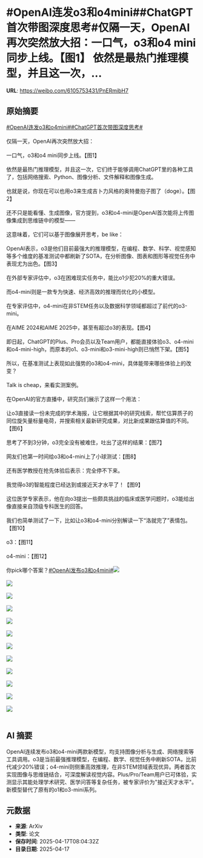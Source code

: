 # #OpenAI连发o3和o4mini##ChatGPT首次带图深度思考#仅隔一天，OpenAI再次突然放大招：一口气，o3和o4 mini同步上线。【图1】 依然是最热门推理模型，并且这一次，...

**URL**: https://weibo.com/6105753431/PnERmibH7

## 原始摘要

<a href="https://m.weibo.cn/search?containerid=231522type%3D1%26t%3D10%26q%3D%23OpenAI%E8%BF%9E%E5%8F%91o3%E5%92%8Co4mini%23&amp;extparam=%23OpenAI%E8%BF%9E%E5%8F%91o3%E5%92%8Co4mini%23" data-hide=""><span class="surl-text">#OpenAI连发o3和o4mini#</span></a><a href="https://m.weibo.cn/search?containerid=231522type%3D1%26t%3D10%26q%3D%23ChatGPT%E9%A6%96%E6%AC%A1%E5%B8%A6%E5%9B%BE%E6%B7%B1%E5%BA%A6%E6%80%9D%E8%80%83%23&amp;extparam=%23ChatGPT%E9%A6%96%E6%AC%A1%E5%B8%A6%E5%9B%BE%E6%B7%B1%E5%BA%A6%E6%80%9D%E8%80%83%23" data-hide=""><span class="surl-text">#ChatGPT首次带图深度思考#</span></a><br><br>仅隔一天，OpenAI再次突然放大招：<br><br>一口气，o3和o4 mini同步上线。【图1】  <br><br>依然是最热门推理模型，并且这一次，它们终于能够调用ChatGPT里的各种工具了，包括网络搜索、Python、图像分析、文件解释和图像生成。<br><br>也就是说，你现在可以也用o3来生成吉卜力风格的奥特曼抱子图了（doge）。【图2】<br><br>还不只是能看懂、生成图像，官方提到，o3和o4-mini是OpenAI首次能将上传图像集成到思维链中的模型——  <br><br>这意味着，它们可以基于图像展开思考，be like：<br><br>OpenAI表示，o3是他们目前最强大的推理模型，在编程、数学、科学、视觉感知等多个维度的基准测试中都刷新了SOTA，在分析图像、图表和图形等视觉任务中表现尤为出色。【图3】<br><br>在外部专家评估中，o3在困难现实任务中，能比o1少犯20%的重大错误。<br><br>而o4-mini则是一款专为快速、经济高效的推理而优化的小模型。<br><br>在专家评估中，o4-mini在非STEM任务以及数据科学领域都超过了前代的o3-mini。<br><br>在AIME 2024和AIME 2025中，甚至有超过o3的表现。【图4】<br><br>即日起，ChatGPT的Plus、Pro会员以及Team用户，都能直接体验o3、o4-mini和o4-mini-high，而原本的o1、o3-mini和o3-mini-high则已悄然下架。【图5】<br><br>所以，在基准测试上表现如此强势的o3和o4-mini，具体能带来哪些体验上的改变？<br><br>Talk is cheap，来看实测案例。<br><br>在OpenAI的官方直播中，研究员们展示了这样一个用法：  <br><br>让o3直接读一份未完成的学术海报，让它根据其中的研究线索，帮忙估算质子的同位旋矢量标量电荷，并搜索相关最新研究成果，对比新成果跟估算值的不同。【图6】<br><br>思考了不到3分钟，o3完全没有被难住，吐出了这样的结果：【图7】<br><br>网友们也第一时间给o3和o4-mini上了小球测试：【图8】  <br><br>还有医学教授在抢先体验后表示：完全停不下来。<br><br>我觉得o3的智能程度已经达到或接近天才水平了！【图9】<br><br>这位医学专家表示，他在向o3提出一些颇具挑战的临床或医学问题时，o3能给出像直接来自顶级专科医生的回答。<br><br>我们也简单测试了一下，比如让o3和o4-mini分别解读一下“洛就完了”表情包。【图10】<br><br>o3：【图11】<br><br>o4-mini：【图12】<br><br>你pick哪个答案？<a href="https://m.weibo.cn/search?containerid=231522type%3D1%26t%3D10%26q%3D%23OpenAI%E5%8F%91%E5%B8%83o3%E5%92%8Co4mini%23&amp;extparam=%23OpenAI%E5%8F%91%E5%B8%83o3%E5%92%8Co4mini%23" data-hide=""><span class="surl-text">#OpenAI发布o3和o4mini#</span></a><img style="" src="https://tvax1.sinaimg.cn/large/006Fd7o3gy1i0jnsnpckej30tl0k0n5l.jpg" referrerpolicy="no-referrer"><br><br><img style="" src="https://tvax1.sinaimg.cn/large/006Fd7o3gy1i0jnsnyh3jj30w90k049m.jpg" referrerpolicy="no-referrer"><br><br><img style="" src="https://tvax3.sinaimg.cn/large/006Fd7o3gy1i0jnsnjo82j30zk0fi426.jpg" referrerpolicy="no-referrer"><br><br><img style="" src="https://tvax2.sinaimg.cn/large/006Fd7o3gy1i0jnsns6ryj30zk0gu79f.jpg" referrerpolicy="no-referrer"><br><br><img style="" src="https://tvax4.sinaimg.cn/large/006Fd7o3gy1i0jnsmvi5jj30k00momyw.jpg" referrerpolicy="no-referrer"><br><br><img style="" src="https://tvax2.sinaimg.cn/large/006Fd7o3gy1i0jnso6vs7j30zk0k0dx5.jpg" referrerpolicy="no-referrer"><br><br><img style="" src="https://tvax2.sinaimg.cn/large/006Fd7o3gy1i0jnsoo6jkg30k00b9u0x.gif" referrerpolicy="no-referrer"><br><br><img style="" src="https://tvax2.sinaimg.cn/large/006Fd7o3gy1i0jnsrmfyqg30ks0bp4qr.gif" referrerpolicy="no-referrer"><br><br><img style="" src="https://tvax3.sinaimg.cn/large/006Fd7o3gy1i0jnt7j6gbj30wo0k0wng.jpg" referrerpolicy="no-referrer"><br><br><img style="" src="https://tvax1.sinaimg.cn/large/006Fd7o3gy1i0jnt805fdj30ud0k018a.jpg" referrerpolicy="no-referrer"><br><br><img style="" src="https://tvax3.sinaimg.cn/large/006Fd7o3gy1i0jnt6uc5mj30lg0k0787.jpg" referrerpolicy="no-referrer"><br><br><img style="" src="https://tvax3.sinaimg.cn/large/006Fd7o3gy1i0jnt7bef4j30zk0d7djb.jpg" referrerpolicy="no-referrer"><br><br>

## AI 摘要

OpenAI连续发布o3和o4-mini两款新模型，均支持图像分析与生成、网络搜索等工具调用。o3是当前最强推理模型，在编程、数学、视觉任务中刷新SOTA，比前代减少20%错误；o4-mini则侧重高效推理，在非STEM领域表现优异。两者首次实现图像与思维链结合，可深度解读视觉内容。Plus/Pro/Team用户已可体验，实测显示其能处理学术研究、医学问答等复杂任务，被专家评价为"接近天才水平"。新模型替代了原有的o1和o3-mini系列。

## 元数据

- **来源**: ArXiv
- **类型**: 论文
- **保存时间**: 2025-04-17T08:04:32Z
- **目录日期**: 2025-04-17
